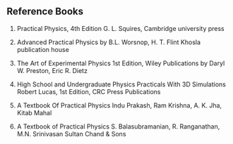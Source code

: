 ## Reference Books

1. Practical Physics, 4th Edition G. L. Squires, Cambridge university press

2. Advanced Practical Physics by B.L. Worsnop, H. T. Flint Khosla publication house

3. The Art of Experimental Physics 1st Edition, Wiley Publications by Daryl W. Preston, Eric R. Dietz

4. High School and Undergraduate Physics Practicals With 3D Simulations Robert Lucas, 1st Edition, CRC Press Publications

5. A Textbook Of Practical Physics Indu Prakash, Ram Krishna, A. K. Jha, Kitab Mahal

6. A Textbook of Practical Physics S. Balasubramanian, R. Ranganathan, M.N. Srinivasan Sultan Chand & Sons